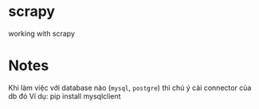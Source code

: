 # scrapy
working with scrapy 

# Notes
Khi làm việc với database nào (`mysql`, `postgre`) thì chú ý cài connector của db đó
Ví dụ: pip install mysqlclient
